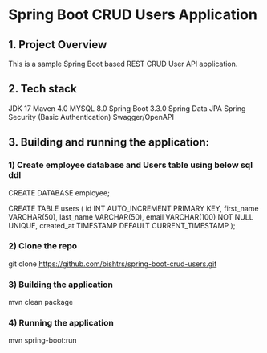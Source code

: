 # Spring Boot CRUD Users Application

## 1. Project Overview 

This is a sample Spring Boot based REST CRUD User API application.

## 2. Tech stack

JDK 17
Maven 4.0
MYSQL 8.0
Spring Boot 3.3.0
Spring Data JPA
Spring Security (Basic Authentication)
Swagger/OpenAPI

## 3. Building and running the application:

### 1) Create employee database and Users table using below sql ddl

CREATE DATABASE employee;

CREATE TABLE users (
    id INT AUTO_INCREMENT PRIMARY KEY,
	first_name VARCHAR(50),
    last_name VARCHAR(50),
    email VARCHAR(100) NOT NULL UNIQUE,
    created_at TIMESTAMP DEFAULT CURRENT_TIMESTAMP
);

### 2) Clone the repo

git clone https://github.com/bishtrs/spring-boot-crud-users.git

### 3) Building the application

mvn clean package 

### 4) Running the application

mvn spring-boot:run
